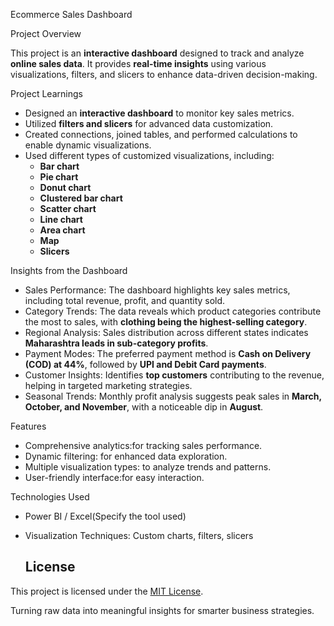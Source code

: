 Ecommerce Sales Dashboard

Project Overview

This project is an **interactive dashboard** designed to track and analyze **online sales data**. It provides **real-time insights** using various visualizations, filters, and slicers to enhance data-driven decision-making.

Project Learnings
- Designed an **interactive dashboard** to monitor key sales metrics.
- Utilized **filters and slicers** for advanced data customization.
- Created connections, joined tables, and performed calculations to enable dynamic visualizations.
- Used different types of customized visualizations, including:
  - **Bar chart**
  - **Pie chart**
  - **Donut chart**
  - **Clustered bar chart**
  - **Scatter chart**
  - **Line chart**
  - **Area chart**
  - **Map**
  - **Slicers**

Insights from the Dashboard

- Sales Performance: The dashboard highlights key sales metrics, including total revenue, profit, and quantity sold.
- Category Trends: The data reveals which product categories contribute the most to sales, with **clothing being the highest-selling category**.
- Regional Analysis: Sales distribution across different states indicates **Maharashtra leads in sub-category profits**.
- Payment Modes: The preferred payment method is **Cash on Delivery (COD) at 44%**, followed by **UPI and Debit Card payments**.
- Customer Insights: Identifies **top customers** contributing to the revenue, helping in targeted marketing strategies.
- Seasonal Trends: Monthly profit analysis suggests peak sales in **March, October, and November**, with a noticeable dip in **August**.
    
Features
- Comprehensive analytics:for tracking sales performance.
- Dynamic filtering: for enhanced data exploration.
- Multiple visualization types: to analyze trends and patterns.
- User-friendly interface:for easy interaction.

Technologies Used
- Power BI / Excel(Specify the tool used)
- Visualization Techniques: Custom charts, filters, slicers
  

  ## License
This project is licensed under the [MIT License](LICENSE).


  Turning raw data into meaningful insights for smarter business strategies.

  
